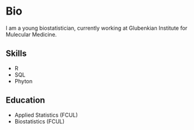 # Bio
I am a young biostatistician, currently working at Glubenkian Institute for Mulecular Medicine.  

## Skills
+ R
+ SQL
+ Phyton

## Education
+ Applied Statistics (FCUL)
+ Biostatistics (FCUL)

<!--
- 🔭 I’m currently working on ...
- 🌱 I’m currently learning ...
- 👯 I’m looking to collaborate on ...
- 🤔 I’m looking for help with ...
- 💬 Ask me about ...
- 📫 How to reach me: ...
- 😄 Pronouns: ...
- ⚡ Fun fact: ...
-->
